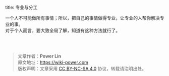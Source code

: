 title: 专业与分工

一个人不可能做所有事情；所以，把自己的事情做得专业，让专业的人帮你解决专业的事。  
对于个人而言，要大致全局了解，知道有这种方法就行了。

<br />

<br />

> 文章作者：**Power Lin**  
> 原文地址：<https://wiki-power.com>  
> 版权声明：文章采用 [CC BY-NC-SA 4.0](https://creativecommons.org/licenses/by/4.0/deed.zh) 协议，转载请注明出处。